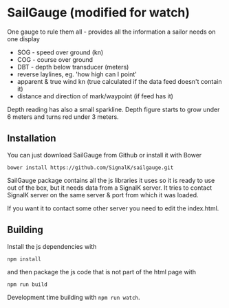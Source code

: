 # SailGauge (modified for watch)
One gauge to rule them all - provides all the information a sailor needs on one display
* SOG - speed over ground (kn)
* COG - course over ground
* DBT - depth below transducer (meters)
* reverse laylines, eg. 'how high can I point'
* apparent & true wind kn (true calculated if the data feed doesn't contain it)
* distance and direction of mark/waypoint (if feed has it)

Depth reading has also a small sparkline. Depth figure starts to grow under 6 meters and turns red under 3 meters.

## Installation

You can just download SailGauge from Github or install it with Bower

```
bower install https://github.com/SignalK/sailgauge.git
```

SailGauge package contains all the js libraries it uses so it is ready to use out of the box, but it needs data from a SignalK server.  It tries to contact SignalK server on the same server & port from which it was loaded.

If you want it to contact some other server you need to edit the index.html.

## Building

Install the js dependencies with 
```
npm install
```

and then package the js code that is not part of the html page with 

```
npm run build
```

Development time building with `npm run watch`.
